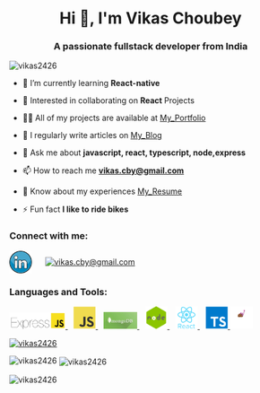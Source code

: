 <h1 align="center">Hi 👋, I'm Vikas Choubey</h1>
<h3 align="center">A passionate fullstack developer from India</h3>

<p align="left"> <img src="https://komarev.com/ghpvc/?username=vikas2426&label=Profile%20views&color=0e75b6&style=flat" alt="vikas2426" /> </p>

- 🌱 I’m currently learning **React-native**

- 👯 Interested in collaborating on **React** Projects

- 👨‍💻 All of my projects are available at [My_Portfolio](https://vikasresume.netlify.app/)

- 📝 I regularly write articles on [My_Blog](https://vikasjs-blog.netlify.app/)

- 💬 Ask me about **javascript, react, typescript, node,express**

- 📫 How to reach me **vikas.cby@gmail.com**

- 📄 Know about my experiences [My_Resume](https://drive.google.com/drive/u/0/folders/1Ggc0pMxOcTP6z8YJ-dmKWGdQ7IHNubuJ)

- ⚡ Fun fact **I like to ride bikes**

<h3 align="left">Connect with me:</h3>
<p align="left">
<a href="https://linkedin.com/in/vikas-choubey" target="blank" style="margin-right: 20px"><img align="center" src="assests/linkedin.png" alt="vikas-choubey" height="40" width="40" /></a>
<a href="mailto:vikas.cby@gmail.com" target="blank" style="margin-right: 20px"><img align="center" src="assests/gmail.ico" alt="vikas.cby@gmail.com" height="40" width="40" /></a>
</p>

<h3 align="left">Languages and Tools:</h3>
<p align="left"> <a href="https://expressjs.com" target="_blank"style="margin-right: 10px" > <img src="assests/express.png" alt="express" width="100" height="30"/> </a> <a href="https://developer.mozilla.org/en-US/docs/Web/JavaScript" target="_blank"style="margin-right: 10px"> <img src="https://raw.githubusercontent.com/devicons/devicon/master/icons/javascript/javascript-original.svg" alt="javascript" width="40" height="40"/> </a> <a href="https://www.mongodb.com/" target="_blank"style="margin-right: 10px"> <img src="assests/mongo.jpeg" alt="mongodb" width="60" height="30"/> </a> <a href="https://nodejs.org" target="_blank"style="margin-right: 10px"> <img src="assests/node.png" alt="nodejs" width="40" height="40"/> </a> <a href="https://reactjs.org/" target="_blank"style="margin-right: 10px"> <img src="https://raw.githubusercontent.com/devicons/devicon/master/icons/react/react-original-wordmark.svg" alt="react" width="40" height="40"/> </a> <a href="https://www.typescriptlang.org/" target="_blank"> <img src="https://raw.githubusercontent.com/devicons/devicon/master/icons/typescript/typescript-original.svg" alt="typescript" width="40" height="40"/> </a> <a href="https://styled-components.com/" target="_blank"> <img src="assests/styled.png" alt="styled-components" width="40" height="40"/> </a> </p>

<p align="left"> <a href="https://github.com/ryo-ma/github-profile-trophy"><img src="https://github-profile-trophy.vercel.app/?username=vikas2426" alt="vikas2426" /></a> </p>

<p><img align="left" src="https://github-readme-stats.vercel.app/api/top-langs/?username=vikas2426&show_icons=true&hide_border=false&theme=dracula&layout=compact&langs_count=4" alt="vikas2426" /></p>

<p>&nbsp;<img align="center" src="https://github-readme-stats.vercel.app/api?username=vikas2426&show_icons=true&hide_border=false&theme=dracula" alt="vikas2426" /></p>

<p><img align="center" src="https://github-readme-streak-stats.herokuapp.com/?user=vikas2426&show_icons=true&hide_border=false&theme=dracula" alt="vikas2426" /></p>
